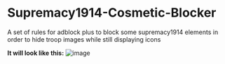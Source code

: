 # Supremacy1914-Cosmetic-Blocker
A set of rules for adblock plus to block some supremacy1914 elements in order to hide troop images while still displaying icons

**It will look like this:**
![image](https://user-images.githubusercontent.com/74624982/122214650-42763900-cea2-11eb-92a2-497d1e24c55c.png)
